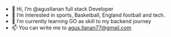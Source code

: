 - 👋 Hi, I’m @agusllanan full stack Developer
- 👀 I’m interested in sports, Basketball, England football and tech.
- 🌱 I’m currently learning GO as skill to my backend journey
- 📫 You can write me to agus.llanan77@gmail.com

<!---
agusllanan/agusllanan is a ✨ special ✨ repository because its `README.md` (this file) appears on your GitHub profile.
You can click the Preview link to take a look at your changes.
--->
